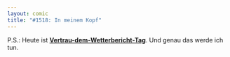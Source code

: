 ```yaml
---
layout: comic
title: "#1518: In meinem Kopf"
---
```


P.S.:
Heute ist <a href="http://www.fonflatter.de/kalender"><strong>Vertrau-dem-Wetterbericht-Tag</strong></a>. Und genau das werde ich tun.
